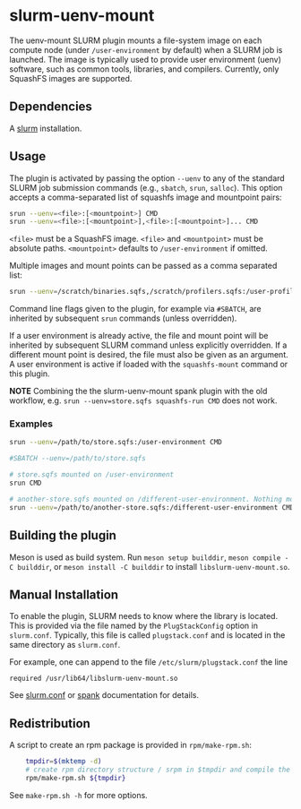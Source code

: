 # slurm-uenv-mount

The uenv-mount SLURM plugin mounts a file-system image on each compute node
(under `/user-environment` by default) when a SLURM job is launched. The image
is typically used to provide user environment (uenv) software, such as common
tools, libraries, and compilers.  Currently, only SquashFS images are
supported.

## Dependencies

A [slurm](https://slurm.schedmd.com/) installation.

## Usage

The plugin is activated by passing the option `--uenv` to any of the standard SLURM job submission
commands (e.g., `sbatch`, `srun`, `salloc`). This option accepts a comma-separated list of
squashfs image and mountpoint pairs:

```bash
srun --uenv=<file>:[<mountpoint>] CMD
srun --uenv=<file>:[<mountpoint>],<file>:[<mountpoint>]... CMD
```

`<file>` must be a SquashFS image. `<file>` and `<mountpoint>` must be
absolute paths. `<mountpoint>` defaults to `/user-environment` if omitted.

Multiple images and mount points can be passed as a comma separated list:
```bash
srun --uenv=/scratch/binaries.sqfs,/scratch/profilers.sqfs:/user-profilers CMD
```

Command line flags given to the plugin, for example via `#SBATCH`, are inherited
by subsequent `srun` commands (unless overridden).

If a user environment is already active, the file and mount point will be
inherited by subsequent SLURM command unless explicitly overridden. If a
different mount point is desired, the file must also be given as an argument. A
user environment is active if loaded with the `squashfs-mount` command or this
plugin.

**NOTE** Combining the the slurm-uenv-mount spank plugin with the old workflow, e.g. `srun --uenv=store.sqfs squashfs-run CMD` does not work.


### Examples

```bash
srun --uenv=/path/to/store.sqfs:/user-environment CMD
```

```bash
#SBATCH --uenv=/path/to/store.sqfs

# store.sqfs mounted on /user-environment
srun CMD

# another-store.sqfs mounted on /different-user-environment. Nothing mounted on /user-environment(!)
srun --uenv=/path/to/another-store.sqfs:/different-user-environment CMD
```

## Building the plugin

Meson is used as build system. Run `meson setup builddir`, `meson compile -C
builddir`, or `meson install -C builddir` to install `libslurm-uenv-mount.so`.

## Manual Installation

To enable the plugin, SLURM needs to know where the library is located. This is
provided via the file named by the `PlugStackConfig` option in `slurm.conf`. Typically,
this file is called `plugstack.conf` and is located in the same directory as `slurm.conf`.

For example, one can append to the file `/etc/slurm/plugstack.conf` the line
```
required /usr/lib64/libslurm-uenv-mount.so
```

See [slurm.conf](https://slurm.schedmd.com/slurm.conf.html#OPT_PlugStackConfig) or
[spank](https://slurm.schedmd.com/spank.html#SECTION_CONFIGURATION) documentation for details.


## Redistribution

A script to create an rpm package is provided in `rpm/make-rpm.sh`:

```bash
    tmpdir=$(mktemp -d)
    # create rpm directory structure / srpm in $tmpdir and compile the binary rpm
    rpm/make-rpm.sh ${tmpdir}
```

See `make-rpm.sh -h` for more options.
